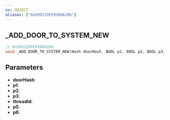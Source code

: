 ```yaml
---
ns: OBJECT
aliases: ["0xD99229FE93B46286"]
---
```

## _ADD_DOOR_TO_SYSTEM_NEW

```c
// 0xD99229FE93B46286
void _ADD_DOOR_TO_SYSTEM_NEW(Hash doorHash, BOOL p1, BOOL p2, BOOL p3, int threadId, int p5, BOOL p6);
```

## Parameters
* **doorHash**:
* **p1**:
* **p2**:
* **p3**:
* **threadId**:
* **p5**:
* **p6**:

